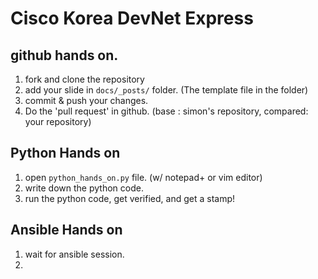 # Cisco Korea DevNet Express 

## github hands on.
1. fork and clone the repository
2. add your slide in `docs/_posts/` folder. (The template file in the folder)
3. commit & push your changes.
4. Do the 'pull request' in github. (base : simon's repository, compared: your repository)


## Python Hands on
1. open `python_hands_on.py` file. (w/ notepad+ or vim editor)
2. write down the python code.
3. run the python code, get verified, and get a stamp!

## Ansible Hands on
1. wait for ansible session.
2. 
